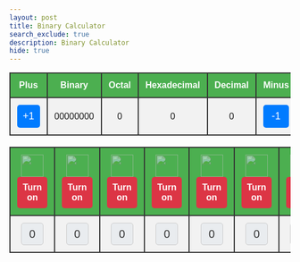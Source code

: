 ```yaml
---
layout: post
title: Binary Calculator
search_exclude: true
description: Binary Calculator
hide: true
---
```


<style>
    /* General Table and Cell Styles */
    table {
        width: 100%;
        border-collapse: collapse;
        margin-bottom: 20px;
        font-family: Arial, sans-serif;
    }

    th, td {
        text-align: center;
        vertical-align: middle;
        padding: 12px;
        border: 2px solid #333;
    }

    th {
        background-color: #4CAF50;
        color: white;
    }

    td {
        background-color: #f2f2f2;
    }

    /* Button Styles */
    .calc-button {
        padding: 10px;
        background-color: #007BFF;
        color: white;
        font-size: 18px;
        border: none;
        border-radius: 5px;
        cursor: pointer;
        transition: background-color 0.3s;
    }

    .calc-button:hover {
        background-color: #0056b3;
    }

    .button {
        padding: 10px;
        font-size: 16px;
        color: white;
        background-color: #28a745;
        border: none;
        border-radius: 5px;
        cursor: pointer;
        transition: background-color 0.3s;
    }

    .button:active {
        background-color: #218838;
    }

    .button.off {
        background-color: #dc3545;
    }

    .button.off:active {
        background-color: #c82333;
    }

    /* Input Field Styles */
    input[type="text"] {
        width: 40px;
        height: 40px;
        text-align: center;
        font-size: 20px;
        background-color: #e9ecef;
        border: 1px solid #ccc;
        border-radius: 5px;
        color: #333;
    }

    /* Image and Bulb Styles */
    img {
        width: 40px;
        height: auto;
        transition: opacity 0.3s ease;
    }

    /* Turned on Bulb Effect */
    img.on {
        opacity: 1;
    }

    img.off {
        opacity: 0.5;
    }

    /* Responsive Styles */
    @media (max-width: 768px) {
        table {
            width: 100%;
            font-size: 14px;
        }

        .calc-button {
            padding: 8px;
            font-size: 16px;
        }

        .button {
            font-size: 14px;
        }

        input[type="text"] {
            width: 30px;
            height: 30px;
            font-size: 18px;
        }
    }
</style>

<table>
    <thead>
        <tr class="header" id="table">
            <th>Plus</th>
            <th>Binary</th>
            <th>Octal</th>
            <th>Hexadecimal</th>
            <th>Decimal</th>
            <th>Minus</th>
        </tr>
    </thead>
    <tbody>
        <tr>
            <td><div class="calc-button" id="add1" onclick="add(1)">+1</div></td>
            <td id="binary">00000000</td>
            <td id="octal">0</td>
            <td id="hexadecimal">0</td>
            <td id="decimal">0</td>
            <td><div class="calc-button" id="sub1" onclick="add(-1)">-1</div></td>
        </tr>
    </tbody>
</table>

<table>
    <thead>
        <tr>
            <th><img id="bulb0" src="/portfolio_2025/images/bulb_off.png" alt="" class="off" />
                <div class="button off" id="butt0" onclick="javascript:toggleBit(0)">Turn on</div>
            </th>
            <th><img id="bulb1" src="/portfolio_2025/images/bulb_off.png" alt="" class="off" />
                <div class="button off" id="butt1" onclick="javascript:toggleBit(1)">Turn on</div>
            </th>
            <th><img id="bulb2" src="/portfolio_2025/images/bulb_off.png" alt="" class="off" />
                <div class="button off" id="butt2" onclick="javascript:toggleBit(2)">Turn on</div>
            </th>
            <th><img id="bulb3" src="/portfolio_2025/images/bulb_off.png" alt="" class="off" />
                <div class="button off" id="butt3" onclick="javascript:toggleBit(3)">Turn on</div>
            </th>
            <th><img id="bulb4" src="/portfolio_2025/images/bulb_off.png" alt="" class="off" />
                <div class="button off" id="butt4" onclick="javascript:toggleBit(4)">Turn on</div>
            </th>
            <th><img id="bulb5" src="/portfolio_2025/images/bulb_off.png" alt="" class="off" />
                <div class="button off" id="butt5" onclick="javascript:toggleBit(5)">Turn on</div>
            </th>
            <th><img id="bulb6" src="/portfolio_2025/images/bulb_off.png" alt="" class="off" />
                <div class="button off" id="butt6" onclick="javascript:toggleBit(6)">Turn on</div>
            </th>
            <th><img id="bulb7" src="/portfolio_2025/images/bulb_off.png" alt="" class="off" />
                <div class="button off" id="butt7" onclick="javascript:toggleBit(7)">Turn on</div>
            </th>
        </tr>
    </thead>
    <tbody>
        <tr>
            <td><input type="text" id="digit0" value="0" size="1" readonly="" /></td>
            <td><input type="text" id="digit1" value="0" size="1" readonly="" /></td>
            <td><input type="text" id="digit2" value="0" size="1" readonly="" /></td>
            <td><input type="text" id="digit3" value="0" size="1" readonly="" /></td>
            <td><input type="text" id="digit4" value="0" size="1" readonly="" /></td>
            <td><input type="text" id="digit5" value="0" size="1" readonly="" /></td>
            <td><input type="text" id="digit6" value="0" size="1" readonly="" /></td>
            <td><input type="text" id="digit7" value="0" size="1" readonly="" /></td>
        </tr>
    </tbody>
</table>

<script>
    const BITS = 8;
    const MAX = 2 ** BITS - 1;
    const MSG_ON = "Turn on";
    const IMAGE_ON = "/portfolio_2025/images/bulb_on.gif";
    const MSG_OFF = "Turn off";
    const IMAGE_OFF = "/portfolio_2025/images/bulb_off.png";

    function getBits() {
        let bits = "";
        for (let i = 0; i < BITS; i++) {
            bits = bits + document.getElementById('digit' + i).value;
        }
        return bits;
    }

    function setConversions(binary) {
        document.getElementById('binary').innerHTML = binary;
        document.getElementById('octal').innerHTML = parseInt(binary, 2).toString(8);
        document.getElementById('hexadecimal').innerHTML = parseInt(binary, 2).toString(16);
        document.getElementById('decimal').innerHTML = parseInt(binary, 2).toString();
    }

    function decimal_2_base(decimal, base) {
        let conversion = "";
        do {
            let digit = decimal % base;
            conversion = "" + digit + conversion;
            decimal = ~~(decimal / base);
        } while (decimal > 0);

        if (base === 2) {
            for (let i = 0; conversion.length < BITS; i++) {
                conversion = "0" + conversion;
            }
        }
        return conversion;
    }

    function toggleBit(i) {
        const dig = document.getElementById('digit' + i);
        const image = document.getElementById('bulb' + i);
        const butt = document.getElementById('butt' + i);

        if (image.src.match(IMAGE_ON)) {
            dig.value = 0;
            image.src = IMAGE_OFF;
            butt.innerHTML = MSG_ON;
            butt.classList.add('off');
        } else {
            dig.value = 1;
            image.src = IMAGE_ON;
            butt.innerHTML = MSG_OFF;
            butt.classList.remove('off');
        }

        const binary = getBits();
        setConversions(binary);
    }

    function add(n) {
        let binary = getBits();
        let decimal = parseInt(binary, 2);
        if (n > 0) {
            decimal = MAX === decimal ? 0 : decimal += n;
        } else {
            decimal = 0 === decimal ? MAX : decimal += n;
        }

        binary = decimal_2_base(decimal, 2);
        setConversions(binary);

        for (let i = 0; i < binary.length; i++) {
            let digit = binary.substr(i, 1);
            document.getElementById('digit' + i).value = digit;
            if (digit === "1") {
                document.getElementById('bulb' + i).src = IMAGE_ON;
                document.getElementById('butt' + i).innerHTML = MSG_OFF;
                document.getElementById('butt' + i).classList.remove('off');
            } else {
                document.getElementById('bulb' + i).src = IMAGE_OFF;
                document.getElementById('butt' + i).innerHTML = MSG_ON;
                document.getElementById('butt' + i).classList.add('off');
            }
        }
    }
</script>
